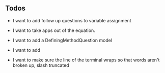 ## Todos

- I want to add follow up questions to variable assignment
- I want to take apps out of the equation.

- I want to add a DefiningMethodQuestion model

- I want to add 

- I want to make sure the line of the terminal wraps so that words aren't broken up, slash truncated
